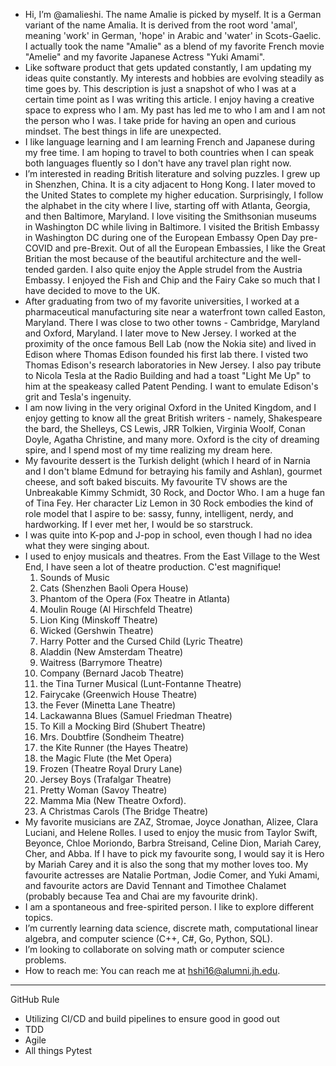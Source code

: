 - Hi, I’m @amalieshi. The name Amalie is picked by myself. It is a German variant of the name Amalia. It is derived from the root word 'amal', meaning 'work' in German, 'hope' in Arabic and 'water' in Scots-Gaelic. I actually took the name "Amalie" as a blend of my favorite French movie "Amelie" and my favorite Japanese Actress "Yuki Amami".
- Like software product that gets updated constantly, I am updating my ideas quite constantly. My interests and hobbies are evolving steadily as time goes by. This description is just a snapshot of who I was at a certain time point as I was writing this article. I enjoy having a creative space to express who I am. My past has led me to who I am and I am not the person who I was. I take pride for having an open and curious mindset. The best things in life are unexpected. 
- I like language learning and I am learning French and Japanese during my free time. I am hoping to travel to both countries when I can speak both languages fluently so I don't have any travel plan right now. 
- I’m interested in reading British literature and solving puzzles. I grew up in Shenzhen, China. It is a city adjacent to Hong Kong. I later moved to the United States to complete my higher education. Surprisingly, I follow the alphabet in the city where I live, starting off with Atlanta, Georgia, and then Baltimore, Maryland. I love visiting the Smithsonian museums in Washington DC while living in Baltimore. I visited the British Embassy in Washington DC during one of the European Embassy Open Day pre-COVID and pre-Brexit. Out of all the European Embassies, I like the Great Britian the most because of the beautiful architecture and the well-tended garden. I also quite enjoy the Apple strudel from the Austria Embassy. I enjoyed the Fish and Chip and the Fairy Cake so much that I have decided to move to the UK. 
- After graduating from two of my favorite universities, I worked at a pharmaceutical manufacturing site near a waterfront town called Easton, Maryland. There I was close to two other towns - Cambridge, Maryland and Oxford, Maryland. I later move to New Jersey. I worked at the proximity of the once famous Bell Lab (now the Nokia site) and lived in Edison where Thomas Edison founded his first lab there. I visted two Thomas Edison's research laboratories in New Jersey. I also pay tribute to Nicola Tesla at the Radio Building and had a toast "Light Me Up" to him at the speakeasy called Patent Pending. I want to emulate Edison's grit and Tesla's ingenuity. 
- I am now living in the very original Oxford in the United Kingdom, and I enjoy getting to know all the great British writers - namely, Shakespeare the bard, the Shelleys, CS Lewis, JRR Tolkien, Virginia Woolf, Conan Doyle, Agatha Christine, and many more. Oxford is the city of dreaming spire, and I spend most of my time realizing my dream here. 
- My favourite dessert is the Turkish delight (which I heard of in Narnia and I don't blame Edmund for betraying his family and Ashlan), gourmet cheese, and soft baked biscuits. My favourite TV shows are the Unbreakable Kimmy Schmidt, 30 Rock, and Doctor Who. I am a huge fan of Tina Fey. Her character Liz Lemon in 30 Rock embodies the kind of role model that I aspire to be: sassy, funny, intelligent, nerdy, and hardworking. If I ever met her, I would be so starstruck. 
- I was quite into K-pop and J-pop in school, even though I had no idea what they were singing about. 
- I used to enjoy musicals and theatres. From the East Village to the West End, I have seen a lot of theatre production. C'est magnifique!
  1. Sounds of Music 
  2. Cats (Shenzhen Baoli Opera House)
  3. Phantom of the Opera (Fox Theatre in Atlanta)
  4. Moulin Rouge (Al Hirschfeld Theatre)
  5. Lion King (Minskoff Theatre)
  6. Wicked (Gershwin Theatre)
  7. Harry Potter and the Cursed Child (Lyric Theatre)
  8. Aladdin (New Amsterdam Theatre)
  9. Waitress (Barrymore Theatre)
  10. Company (Bernard Jacob Theatre)
  11. the Tina Turner Musical (Lunt-Fontanne Theatre)
  12. Fairycake (Greenwich House Theatre)
  13. the Fever (Minetta Lane Theatre)
  14. Lackawanna Blues (Samuel Friedman Theatre)
  15. To Kill a Mocking Bird (Shubert Theatre)
  16. Mrs. Doubtfire (Sondheim Theatre)
  17. the Kite Runner (the Hayes Theatre)
  18. the Magic Flute (the Met Opera)
  19. Frozen (Theatre Royal Drury Lane)
  20. Jersey Boys (Trafalgar Theatre)
  21. Pretty Woman (Savoy Theatre)
  22. Mamma Mia (New Theatre Oxford).
  23. A Christmas Carols (The Bridge Theatre)
- My favorite musicians are ZAZ, Stromae, Joyce Jonathan, Alizee, Clara Luciani, and Helene Rolles. I used to enjoy the music from Taylor Swift, Beyonce, Chloe Moriondo, Barbra Streisand, Celine Dion, Mariah Carey, Cher, and Abba. If I have to pick my favourite song, I would say it is Hero by Mariah Carey and it is also the song that my mother loves too. My favourite actresses are Natalie Portman, Jodie Comer, and Yuki Amami, and favourite actors are David Tennant and Timothee Chalamet (probably because Tea and Chai are my favourite drink). 
- I am a spontaneous and free-spirited person. I like to explore different topics. 
- I’m currently learning data science, discrete math, computational linear algebra, and computer science (C++, C#, Go, Python, SQL).
- I’m looking to collaborate on solving math or computer science problems.
- How to reach me: You can reach me at hshi16@alumni.jh.edu.

----------------------------------------------------------------------------------
GitHub Rule
- Utilizing CI/CD and build pipelines to ensure good in good out
- TDD 
- Agile
- All things Pytest 


<!---
amalieshi/amalieshi is a ✨ special ✨ repository because its `README.md` (this file) appears on your GitHub profile.
You can click the Preview link to take a look at your changes.
--->
